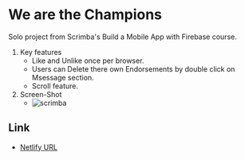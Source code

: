 # We are the Champions
Solo project from Scrimba's Build a Mobile App with Firebase course.
1. Key features
   - Like and Unlike once per browser.
   - Users can Delete there own Endorsements by double click on Msessage section.
   - Scroll feature.
2. Screen-Shot
   - ![scrimba](https://github.com/harshnaikAI/Endorsement-app/assets/124079700/416729ff-036d-4636-b8f1-5338043ccd45)
## Link
- [Netlify URL](https://endorsement-harsh-app.netlify.app/)
